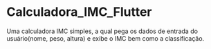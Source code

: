 # Calculadora_IMC_Flutter
Uma calculadora IMC simples, a qual pega os dados de entrada do usuário(nome, peso, altura) e exibe o IMC bem como a classificação.
